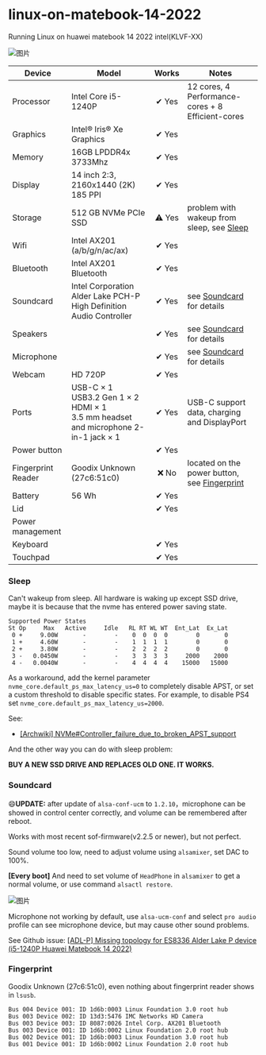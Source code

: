 # linux-on-matebook-14-2022
Running Linux on huawei matebook 14 2022 intel(KLVF-XX)

![图片](https://github.com/alim0x/linux-on-matebook-14-2022/assets/4954007/bed9763e-1688-4be9-963f-34e9a78f00fa)

| Device | Model |  Works | Notes |
| --- | --- |  :---: | --- |
| Processor | Intel Core i5-1240P | ✔ Yes | 12 cores, 4 Performance-cores + 8 Efficient-cores |
| Graphics | Intel® Iris® Xe Graphics | ✔ Yes |  |
| Memory | 16GB LPDDR4x 3733Mhz | ✔ Yes |  |
| Display | 14 inch 2:3, 2160x1440 (2K) 185 PPI | ✔ Yes |  |
| Storage | 512 GB NVMe PCIe SSD | ⚠️ Yes | problem with wakeup from sleep, see [Sleep](#sleep) |
| Wifi | Intel AX201 (a/b/g/n/ac/ax) | ✔ Yes |  |
| Bluetooth | Intel AX201 Bluetooth | ✔ Yes |  |
| Soundcard  | Intel Corporation Alder Lake PCH-P High Definition Audio Controller | ✔ Yes  | see [Soundcard](#soundcard) for details |
| Speakers  |  | ✔ Yes | see [Soundcard](#soundcard) for details |
| Microphone | | ✔ Yes | see [Soundcard](#soundcard) for details |
| Webcam | HD 720P | ✔ Yes |  |
| Ports | USB-C × 1<br>USB3.2 Gen 1 × 2<br>HDMI × 1<br>3.5 mm headset and microphone 2-in-1 jack × 1 | ✔ Yes | USB-C support data, charging and DisplayPort |
| Power button |  | ✔ Yes |  |
| Fingerprint Reader | Goodix Unknown (27c6:51c0) | ❌ No | located on the power button, see [Fingerprint](#fingerprint) |
| Battery | 56 Wh | ✔ Yes |  |
| Lid |  |  ✔ Yes |  |
| Power management | |  |  |
| Keyboard |  | ✔ Yes |  |
| Touchpad |  | ✔ Yes |  |

### Sleep

Can't wakeup from sleep. All hardware is waking up except SSD drive, maybe it is because that the nvme has entered power saving state.

```
Supported Power States
St Op     Max   Active     Idle   RL RT WL WT  Ent_Lat  Ex_Lat
 0 +     9.00W       -        -    0  0  0  0        0       0
 1 +     4.60W       -        -    1  1  1  1        0       0
 2 +     3.80W       -        -    2  2  2  2        0       0
 3 -   0.0450W       -        -    3  3  3  3     2000    2000
 4 -   0.0040W       -        -    4  4  4  4    15000   15000
```

As a workaround, add the kernel parameter `nvme_core.default_ps_max_latency_us=0` to completely disable APST, or set a custom threshold to disable specific states. For example, to disable PS4 set `nvme_core.default_ps_max_latency_us=2000`. 

See:

* [\[Archwiki\] NVMe#Controller_failure_due_to_broken_APST_support](https://wiki.archlinux.org/title/Solid_state_drive/NVMe#Controller_failure_due_to_broken_APST_support)

And the other way you can do with sleep problem:

**BUY A NEW SSD DRIVE AND REPLACES OLD ONE. IT WORKS.**

### Soundcard

😄**UPDATE:** after update of `alsa-conf-ucm` to `1.2.10`，microphone can be showed in control center correctly, and volume can be remembered after reboot.

Works with most recent sof-firmware(v2.2.5 or newer), but not perfect.

Sound volume too low, need to adjust volume using `alsamixer`, set DAC to 100%.

**[Every boot]** And need to set volume of `HeadPhone` in `alsamixer` to get a normal volume, or use command `alsactl restore`.

![图片](https://github.com/eniqiz/linux-on-matebook-14-2022/assets/4954007/24a6f174-de78-4b28-b493-9dd4ca58f6ea)

Microphone not working by default, use `alsa-ucm-conf` and select `pro audio` profile can see microphone device, but may cause other sound problems.

See Github issue: [\[ADL-P\] Missing topology for ES8336 Alder Lake P device (i5-1240P Huawei Matebook 14 2022)](https://github.com/thesofproject/linux/issues/4111)

### Fingerprint

Goodix Unknown (27c6:51c0), even nothing about fingerprint reader shows in `lsusb`.

```
Bus 004 Device 001: ID 1d6b:0003 Linux Foundation 3.0 root hub
Bus 003 Device 002: ID 13d3:5476 IMC Networks HD Camera
Bus 003 Device 003: ID 8087:0026 Intel Corp. AX201 Bluetooth
Bus 003 Device 001: ID 1d6b:0002 Linux Foundation 2.0 root hub
Bus 002 Device 001: ID 1d6b:0003 Linux Foundation 3.0 root hub
Bus 001 Device 001: ID 1d6b:0002 Linux Foundation 2.0 root hub
```
